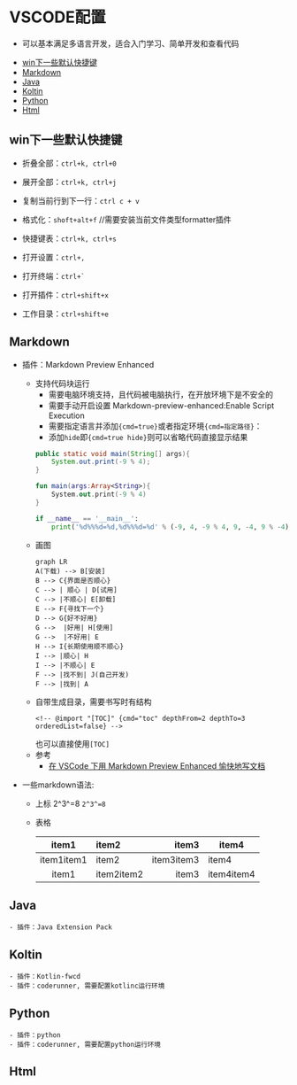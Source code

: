 # VSCODE配置 

- 可以基本满足多语言开发，适合入门学习、简单开发和查看代码

<!-- @import "[TOC]" {cmd="toc" depthFrom=2 depthTo=3 orderedList=false} -->

<!-- code_chunk_output -->

- [win下一些默认快捷键](#win下一些默认快捷键)
- [Markdown](#markdown)
- [Java](#java)
- [Koltin](#koltin)
- [Python](#python)
- [Html](#html)

<!-- /code_chunk_output -->

## win下一些默认快捷键 

- 折叠全部：`ctrl+k, ctrl+0`
- 展开全部：`ctrl+k, ctrl+j`
- 复制当前行到下一行：`ctrl c + v`
- 格式化：`shoft+alt+f`     //需要安装当前文件类型formatter插件

- 快捷键表：`ctrl+k, ctrl+s`
- 打开设置：`ctrl+,`
- 打开终端：```ctrl+` ```
- 打开插件：`ctrl+shift+x`
- 工作目录：`ctrl+shift+e`

>>>

## Markdown 

- 插件：Markdown Preview Enhanced
    - 支持代码块运行
        - 需要电脑环境支持，且代码被电脑执行，在开放环境下是不安全的
        - 需要手动开启设置 Markdown-preview-enhanced:Enable Script Execution
        - 需要指定语言并添加`{cmd=true}`或者指定环境`{cmd=指定路径}`：
        - 添加`hide`即`{cmd=true hide}`则可以省略代码直接显示结果
        ```java {.line-numbers,highlight=[1-2]} //.line-numbers添加代码行数,highlight=[1-2]指定行添加高亮
        public static void main(String[] args){
            System.out.print(-9 % 4);
        }
        ```
        ```kotlin
        fun main(args:Array<String>){
            System.out.print(-9 % 4)
        }
        ```
        ```python {cmd=true}
        if __name__ == '__main__':
            print('%d%%%d=%d,%d%%%d=%d' % (-9, 4, -9 % 4, 9, -4, 9 % -4))
        ```
    - 画图
        ```mermaid
        graph LR
        A(下载) --> B[安装]
        B --> C{界面是否顺心}
        C --> | 顺心 | D[试用]
        C --> |不顺心| E[卸载]
        E --> F{寻找下一个}
        D --> G{好不好用}
        G -->  |好用| H[使用]
        G -->  |不好用| E
        H --> I{长期使用顺不顺心}
        I --> |顺心| H
        I --> |不顺心| E
        F --> |找不到| J(自己开发)
        F --> |找到| A
        ```
    - 自带生成目录，需要书写时有结构
        ```
        <!-- @import "[TOC]" {cmd="toc" depthFrom=2 depthTo=3 orderedList=false} -->
        ```
        也可以直接使用`[TOC]`
    - 参考
        - [在 VSCode 下用 Markdown Preview Enhanced 愉快地写文档](https://zhuanlan.zhihu.com/p/56699805)

- 一些markdown语法:
    - 上标 2^3^=8 `2^3^=8`
    - 表格  
            
        | item1 | item2 | item3 | item4 |
        | :---: | :--- | ---: | --- |
        | item1item1 | item2 | item3item3 | item4 |
        | item1 | item2item2 | item3 | item4item4 |

## Java

    - 插件：Java Extension Pack

## Koltin 

    - 插件：Kotlin-fwcd
    - 插件：coderunner, 需要配置kotlinc运行环境

## Python

    - 插件：python
    - 插件：coderunner, 需要配置python运行环境

## Html